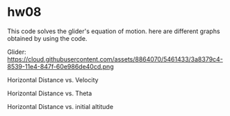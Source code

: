 hw08
====
This code solves the glider's equation of motion. here are different graphs obtained by using the code.

Glider:
https://cloud.githubusercontent.com/assets/8864070/5461433/3a8379c4-8539-11e4-847f-60e986de40cd.png

Horizontal Distance vs. Velocity


Horizontal Distance vs. Theta

Horizontal Distance vs. initial altitude
